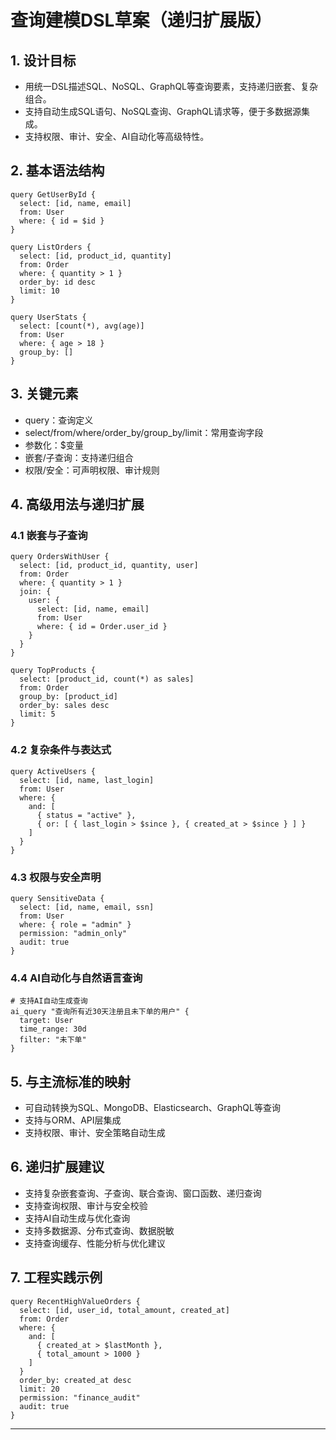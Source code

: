 # 查询建模DSL草案（递归扩展版）

## 1. 设计目标

- 用统一DSL描述SQL、NoSQL、GraphQL等查询要素，支持递归嵌套、复杂组合。
- 支持自动生成SQL语句、NoSQL查询、GraphQL请求等，便于多数据源集成。
- 支持权限、审计、安全、AI自动化等高级特性。

## 2. 基本语法结构

```dsl
query GetUserById {
  select: [id, name, email]
  from: User
  where: { id = $id }
}

query ListOrders {
  select: [id, product_id, quantity]
  from: Order
  where: { quantity > 1 }
  order_by: id desc
  limit: 10
}

query UserStats {
  select: [count(*), avg(age)]
  from: User
  where: { age > 18 }
  group_by: []
}
```

## 3. 关键元素

- query：查询定义
- select/from/where/order_by/group_by/limit：常用查询字段
- 参数化：$变量
- 嵌套/子查询：支持递归组合
- 权限/安全：可声明权限、审计规则

## 4. 高级用法与递归扩展

### 4.1 嵌套与子查询

```dsl
query OrdersWithUser {
  select: [id, product_id, quantity, user]
  from: Order
  where: { quantity > 1 }
  join: {
    user: {
      select: [id, name, email]
      from: User
      where: { id = Order.user_id }
    }
  }
}

query TopProducts {
  select: [product_id, count(*) as sales]
  from: Order
  group_by: [product_id]
  order_by: sales desc
  limit: 5
}
```

### 4.2 复杂条件与表达式

```dsl
query ActiveUsers {
  select: [id, name, last_login]
  from: User
  where: {
    and: [
      { status = "active" },
      { or: [ { last_login > $since }, { created_at > $since } ] }
    ]
  }
}
```

### 4.3 权限与安全声明

```dsl
query SensitiveData {
  select: [id, name, email, ssn]
  from: User
  where: { role = "admin" }
  permission: "admin_only"
  audit: true
}
```

### 4.4 AI自动化与自然语言查询

```dsl
# 支持AI自动生成查询
ai_query "查询所有近30天注册且未下单的用户" {
  target: User
  time_range: 30d
  filter: "未下单"
}
```

## 5. 与主流标准的映射

- 可自动转换为SQL、MongoDB、Elasticsearch、GraphQL等查询
- 支持与ORM、API层集成
- 支持权限、审计、安全策略自动生成

## 6. 递归扩展建议

- 支持复杂嵌套查询、子查询、联合查询、窗口函数、递归查询
- 支持查询权限、审计与安全校验
- 支持AI自动生成与优化查询
- 支持多数据源、分布式查询、数据脱敏
- 支持查询缓存、性能分析与优化建议

## 7. 工程实践示例

```dsl
query RecentHighValueOrders {
  select: [id, user_id, total_amount, created_at]
  from: Order
  where: {
    and: [
      { created_at > $lastMonth },
      { total_amount > 1000 }
    ]
  }
  order_by: created_at desc
  limit: 20
  permission: "finance_audit"
  audit: true
}
```

---
